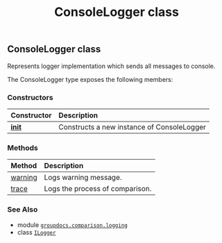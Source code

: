 ﻿---
title: ConsoleLogger class
second_title: GroupDocs.Comparison for Python via .NET API References
description: 
type: docs
url: /python-net/groupdocs.comparison.logging/consolelogger/
is_root: false
weight: 10
---

## ConsoleLogger class

Represents logger implementation which sends all messages to console.



The ConsoleLogger type exposes the following members:

### Constructors
| Constructor | Description |
| :- | :- |
| [__init__](/comparison/python-net/groupdocs.comparison.logging/consolelogger/__init__/#) | Constructs a new instance of ConsoleLogger |


### Methods
| Method | Description |
| :- | :- |
| [warning](/comparison/python-net/groupdocs.comparison.logging/consolelogger/warning/#str) | Logs warning message. |
| [trace](/comparison/python-net/groupdocs.comparison.logging/consolelogger/trace/#str) | Logs the process of comparison. |



### See Also
* module [`groupdocs.comparison.logging`](..)
* class [`ILogger`](/comparison/python-net/groupdocs.comparison.logging/ilogger)
